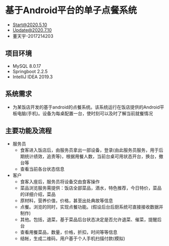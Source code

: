 # 基于Android平台的单子点餐系统
+ Start@2020.5.10
+ Update@2020.7.10
+ 董天宇-2017214203
## 项目环境
+ MySQL 8.0.17
+ Springboot 2.2.5
+ IntelliJ IDEA 2019.3
## 系统需求
+ 为某饭店开发的基于android的点餐系统。该系统运行在饭店提供的Android平板电脑(手机)。设备为每桌配置一台，使时刻可以及时了解当前就餐情况
## 主要功能及流程
+ 服务员
  + 食客进入饭店后，由服务员拿出一部设备，登录(由此服务员服务，用于后期统计绩效，追责等)，根据用餐人数，当前台桌可用状态开台，换台，撤台等
  + 查看当前各台状态信息
+ 客户
  + 食客入座后，服务员将设备交由食客操作
  + 菜品浏览服务需提供：饭店全部菜品，酒水，特色推荐，今日特价，菜品的详细介绍，菜品
  + 原材料，营养价值，价格，甚至出处典故等信息
  + 点餐。浏览的同时，实现点餐功能。(假设后台后厨系统可直接接收数据并制作)
  + 其他。包括，退菜，基于菜品后台状态决定是否允许退菜、催菜，提醒后台
  + 查看用餐菜品，数量，价格，折扣，时间等等信息
  + 结帐，生成二维码，用户基于个人手机扫描付款(模拟)
